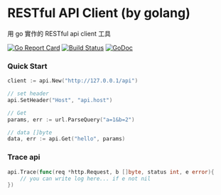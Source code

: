# RESTful API Client (by golang)

用 go 實作的 RESTful api client 工具

[![Go Report Card](https://goreportcard.com/badge/github.com/colindev/go-api-client)](https://goreportcard.com/report/github.com/colindev/go-api-client)
[![Build Status](https://travis-ci.org/colindev/go-api-client.svg?branch=master)](https://travis-ci.org/colindev/go-api-client)
[![GoDoc](https://godoc.org/github.com/colindev/go-api-client?status.svg)](https://godoc.org/github.com/colindev/go-api-client)

### Quick Start

```go
client := api.New("http://127.0.0.1/api")

// set header
api.SetHeader("Host", "api.host")

// Get
params, err := url.ParseQuery("a=1&b=2")

// data []byte
data, err := api.Get("hello", params)

```

### Trace api

```go
api.Trace(func(req *http.Request, b []byte, status int, e error){
    // you can write log here... if e not nil
})
```

